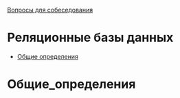 [Вопросы для собеседования](README.md)

# Реляционные базы данных
+ [Общие определения](#Общие_определения)



# Общие_определения


